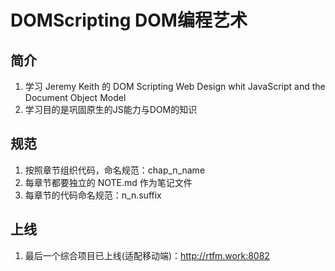 # DOMScripting DOM编程艺术

## 简介
1. 学习 Jeremy Keith 的 DOM Scripting Web Design whit JavaScript and the Document Object Model
2. 学习目的是巩固原生的JS能力与DOM的知识

## 规范
1. 按照章节组织代码，命名规范：chap_n_name
2. 每章节都要独立的 NOTE.md 作为笔记文件
3. 每章节的代码命名规范：n_n.suffix

## 上线
1. 最后一个综合项目已上线(适配移动端)：http://rtfm.work:8082
